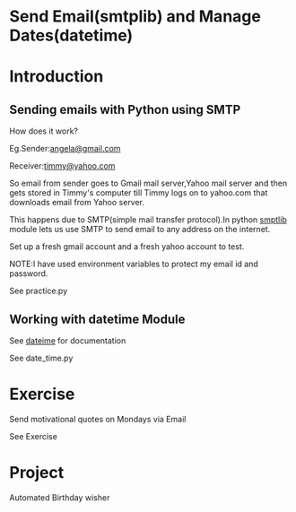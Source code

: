 # Send Email(smtplib) and Manage Dates(datetime)

# Introduction

## Sending emails with Python using SMTP

How does it work?

Eg.Sender:angela@gmail.com

Receiver:timmy@yahoo.com

So email from sender goes to Gmail mail server,Yahoo mail server and then gets stored in Timmy's computer till Timmy logs on to yahoo.com that downloads email from Yahoo server.

This happens due to SMTP(simple mail transfer protocol).In python [smptlib](https://docs.python.org/3/library/smtplib.html) module lets us use SMTP to send email to any address on the internet.

Set up a fresh gmail account and a fresh yahoo account to test.

NOTE:I have used environment variables to protect my email id and password.

See practice.py

## Working with datetime Module

See [dateime](https://docs.python.org/3/library/datetime.html) for documentation

See date_time.py

# Exercise

Send motivational quotes on Mondays via Email

See Exercise

# Project

Automated Birthday wisher





